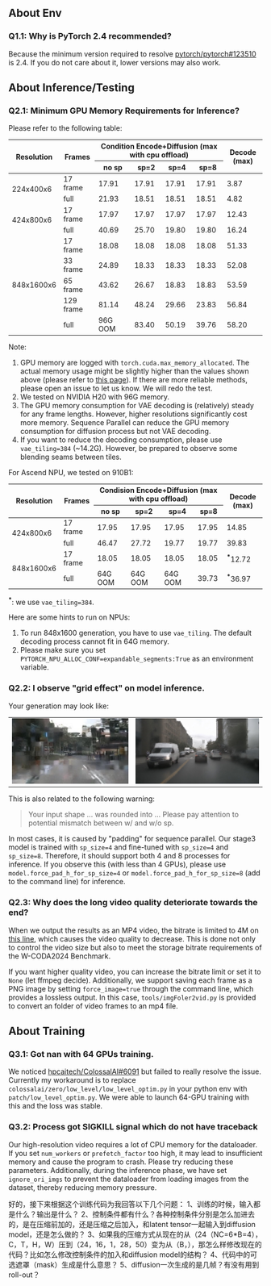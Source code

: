 ## About Env

### Q1.1: Why is PyTorch 2.4 recommended?

Because the minimum version required to resolve [pytorch/pytorch#123510](https://github.com/pytorch/pytorch/issues/123510) is 2.4. If you do not care about it, lower versions may also work.

## About Inference/Testing

### Q2.1: Minimum GPU Memory Requirements for Inference?

Please refer to the following table:

<table><thead>
  <tr>
    <th rowspan="2">Resolution</th>
    <th rowspan="2">Frames</th>
    <th colspan="4">Condition Encode+Diffusion (max with cpu offload)</th>
    <th rowspan="2">Decode (max)</th>
  </tr>
  <tr>
    <th>no sp</th>
    <th>sp=2</th>
    <th>sp=4</th>
    <th>sp=8</th>
  </tr></thead>
<tbody>
  <tr>
    <td rowspan="2">224x400x6</td>
    <td>17 frame</td>
    <td>17.91</td>
    <td>17.91</td>
    <td>17.91</td>
    <td>17.91</td>
    <td>3.87</td>
  </tr>
  <tr>
    <td>full</td>
    <td>21.93</td>
    <td>18.51</td>
    <td>18.51</td>
    <td>18.51</td>
    <td>4.82</td>
  </tr>
  <tr>
    <td rowspan="2">424x800x6</td>
    <td>17 frame</td>
    <td>17.97</td>
    <td>17.97</td>
    <td>17.97</td>
    <td>17.97</td>
    <td>12.43</td>
  </tr>
  <tr>
    <td>full</td>
    <td>40.69</td>
    <td>25.70</td>
    <td>19.80</td>
    <td>19.80</td>
    <td>16.24</td>
  </tr>
  <tr>
    <td rowspan="5">848x1600x6</td>
    <td>17 frame</td>
    <td>18.08</td>
    <td>18.08</td>
    <td>18.08</td>
    <td>18.08</td>
    <td>51.33</td>
  </tr>
  <tr>
    <td>33 frame</td>
    <td>24.89</td>
    <td>18.33</td>
    <td>18.33</td>
    <td>18.33</td>
    <td>52.08</td>
  </tr>
  <tr>
    <td>65 frame</td>
    <td>43.62</td>
    <td>26.67</td>
    <td>18.83</td>
    <td>18.83</td>
    <td>53.59</td>
  </tr>
  <tr>
    <td>129 frame</td>
    <td>81.14</td>
    <td>48.24</td>
    <td>29.66</td>
    <td>23.83</td>
    <td>56.84</td>
  </tr>
  <tr>
    <td>full</td>
    <td>96G OOM</td>
    <td>83.40</td>
    <td>50.19</td>
    <td>39.76</td>
    <td>58.20</td>
  </tr>
</tbody></table>

Note:
1. GPU memory are logged with `torch.cuda.max_memory_allocated`. The actual memory usage might be slightly higher than the values shown above (please refer to [this page](https://discuss.pytorch.org/t/pytorchs-torch-cuda-max-memory-allocated-showing-different-results-from-nvidia-smi/165706)). If there are more reliable methods, please open an issue to let us know. We will redo the test.
2. We tested on NVIDIA H20 with 96G memory.
3. The GPU memory consumption for VAE decoding is (relatively) steady for any frame lengths. However, higher resolutions significantly cost more memory. Sequence Parallel can reduce the GPU memory consumption for diffusion process but not VAE decoding.
4. If you want to reduce the decoding consumption, please use `vae_tiling=384` (~14.2G). However, be prepared to observe some blending seams between tiles.

For Ascend NPU, we tested on 910B1:

<table><thead>
  <tr>
    <th rowspan="2">Resolution</th>
    <th rowspan="2">Frames</th>
    <th colspan="4">Condision Encode+Diffusion (max with cpu offload)</th>
    <th rowspan="2">Decode (max)</th>
  </tr>
  <tr>
    <th>no sp</th>
    <th>sp=2</th>
    <th>sp=4</th>
    <th>sp=8</th>
  </tr></thead>
<tbody>
  <tr>
    <td rowspan="2">424x800x6</td>
    <td>17 frame</td>
    <td>17.95</td>
    <td>17.95</td>
    <td>17.95</td>
    <td>17.95</td>
    <td>14.85</td>
  </tr>
  <tr>
    <td>full</td>
    <td>46.47</td>
    <td>27.72</td>
    <td>19.77</td>
    <td>19.77</td>
    <td>39.83</td>
  </tr>
  <tr>
    <td rowspan="2">848x1600x6</td>
    <td>17 frame</td>
    <td>18.05</td>
    <td>18.05</td>
    <td>18.05</td>
    <td>18.05</td>
    <td><sup><b>*</b></sup>12.72</td>
  </tr>
  <tr>
    <td>full</td>
    <td>64G OOM</td>
    <td>64G OOM</td>
    <td>64G OOM</td>
    <td>39.73</td>
    <td><sup><b>*</b></sup>36.97</td>
  </tr>
</tbody>
</table>

<sup><b>*</b></sup>: we use `vae_tiling=384`.

Here are some hints to run on NPUs:
1. To run 848x1600 generation, you have to use `vae_tiling`. The default decoding process cannot fit in 64G memory.
2. Please make sure you set `PYTORCH_NPU_ALLOC_CONF=expandable_segments:True` as an environment variable.

### Q2.2: I observe "grid effect" on model inference.

Your generation may look like:

<table><tbody>
  <tr>
    <td><img src=../assets/grid-effect-224.jpg width=350px></td>
    <td><img src=../assets/grid-effect-848.jpg width=370px></td>
  </tr>
</tbody>
</table>

This is also related to the following warning:

> Your input shape ... was rounded into ... Please pay attention to potential mismatch between w/ and w/o sp.

In most cases, it is caused by "padding" for sequence parallel. Our stage3 model is trained with `sp_size=4` and fine-tuned with `sp_size=4` and `sp_size=8`. Therefore, it should support both 4 and 8 processes for inference. If you observe this (with less than 4 GPUs), please use `model.force_pad_h_for_sp_size=4` or `model.force_pad_h_for_sp_size=8` (add to the command line) for inference.

### Q2.3: Why does the long video quality deteriorate towards the end?

When we output the results as an MP4 video, the bitrate is limited to 4M on [this line](https://github.com/flymin/MagicDriveDiT/blob/c7df9b68e811cf2d689494745593410dc99e5ddf/magicdrivedit/datasets/utils.py#L101), which causes the video quality to decrease. This is done not only to control the video size but also to meet the storage bitrate requirements of the W-CODA2024 Benchmark.

If you want higher quality video, you can increase the bitrate limit or set it to `None` (let ffmpeg decide). Additionally, we support saving each frame as a PNG image by setting `force_image=true` through the command line, which provides a lossless output. In this case, `tools/imgFoler2vid.py` is provided to convert an folder of video frames to an mp4 file.

## About Training
### Q3.1: Got nan with 64 GPUs training.

We noticed [hpcaitech/ColossalAI#6091](https://github.com/hpcaitech/ColossalAI/issues/6091) but failed to really resolve the issue. Currently my workaround is to replace `colossalai/zero/low_level/low_level_optim.py` in your python env with `patch/low_level_optim.py`. We were able to launch 64-GPU training with this and the loss was stable.

### Q3.2: Process got SIGKILL signal which do not have traceback

Our high-resolution video requires a lot of CPU memory for the dataloader. If you set `num_workers` or `prefetch_factor` too high, it may lead to insufficient memory and cause the program to crash. Please try reducing these parameters. Additionally, during the inference phase, we have set `ignore_ori_imgs` to prevent the dataloader from loading images from the dataset, thereby reducing memory pressure.



好的，接下来根据这个训练代码为我回答以下几个问题：
1、训练的时候，输入都是什么？输出是什么？
2、控制条件都有什么？各种控制条件分别是怎么加进去的，是在压缩前加的，还是压缩之后加入，和latent tensor一起输入到diffusion model，还是怎么做的？
3、如果我的压缩方式从现在的从（24（NC=6*B=4），C，T，H，W）压到（24，16，1，28，50）变为从（B，），那怎么样修改现在的代码？比如怎么修改控制条件的加入和diffusion model的结构？
4、代码中的可选遮罩（mask）生成是什么意思？
5、diffusion一次生成的是几帧？有没有用到roll-out？